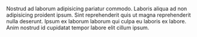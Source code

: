 

Nostrud ad laborum adipisicing pariatur commodo. Laboris aliqua ad non adipisicing proident ipsum. Sint reprehenderit quis ut magna reprehenderit nulla deserunt. Ipsum ex laborum laborum qui culpa eu laboris ex labore. Anim nostrud id cupidatat tempor labore elit cillum ipsum.
